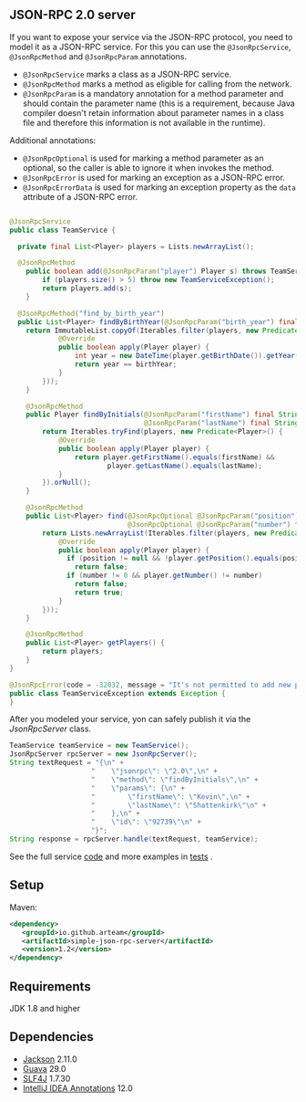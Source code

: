 ## JSON-RPC 2.0 server

If you want to expose your service via the JSON-RPC protocol, you need to model it as a JSON-RPC service. For this you
can use the `@JsonRpcService`, `@JsonRpcMethod` and `@JsonRpcParam` annotations.

* `@JsonRpcService` marks a class as a JSON-RPC service.
* `@JsonRpcMethod` marks a method as eligible for calling from the network.
* `@JsonRpcParam` is a mandatory annotation for a method parameter and should contain the parameter name (this is a
  requirement, because Java compiler doesn't retain information about parameter names in a class file and therefore this
  information is not available in the runtime).

Additional annotations:

* `@JsonRpcOptional` is used for marking a method parameter as an optional, so the caller is able to ignore it when
  invokes the method.
* `@JsonRpcError` is used for marking an exception as a JSON-RPC error.
* `@JsonRpcErrorData` is used for marking an exception property as the `data` attribute of a JSON-RPC error.

```java

@JsonRpcService
public class TeamService {

  private final List<Player> players = Lists.newArrayList();

  @JsonRpcMethod
    public boolean add(@JsonRpcParam("player") Player s) throws TeamServiceException {
        if (players.size() > 5) throw new TeamServiceException();
        return players.add(s);
    }

  @JsonRpcMethod("find_by_birth_year")
  public List<Player> findByBirthYear(@JsonRpcParam("birth_year") final int birthYear) {
    return ImmutableList.copyOf(Iterables.filter(players, new Predicate<Player>() {
            @Override
            public boolean apply(Player player) {
                int year = new DateTime(player.getBirthDate()).getYear();
                return year == birthYear;
            }
        }));
    }

    @JsonRpcMethod
    public Player findByInitials(@JsonRpcParam("firstName") final String firstName,
                                 @JsonRpcParam("lastName") final String lastName) {
        return Iterables.tryFind(players, new Predicate<Player>() {
            @Override
            public boolean apply(Player player) {
                return player.getFirstName().equals(firstName) &&
                        player.getLastName().equals(lastName);
            }
        }).orNull();
    }

    @JsonRpcMethod
    public List<Player> find(@JsonRpcOptional @JsonRpcParam("position") final Position position,
                             @JsonRpcOptional @JsonRpcParam("number") final int number) {
        return Lists.newArrayList(Iterables.filter(players, new Predicate<Player>() {
            @Override
            public boolean apply(Player player) {
              if (position != null && !player.getPosition().equals(position))
                return false;
              if (number != 0 && player.getNumber() != number)
                return false;
                return true;
            }
        }));
    }

    @JsonRpcMethod
    public List<Player> getPlayers() {
        return players;
    }
}

@JsonRpcError(code = -32032, message = "It's not permitted to add new players")
public class TeamServiceException extends Exception {
}
```

After you modeled your service, yon can safely publish it via the *JsonRpcServer* class.

```java
TeamService teamService = new TeamService();
JsonRpcServer rpcServer = new JsonRpcServer();
String textRequest = "{\n" +
                    "    \"jsonrpc\": \"2.0\",\n" +
                    "    \"method\": \"findByInitials\",\n" +
                    "    \"params\": {\n" +
                    "        \"firstName\": \"Kevin\",\n" +
                    "        \"lastName\": \"Shattenkirk\"\n" +
                    "    },\n" +
                    "    \"id\": \"92739\"\n" +
                    "}";
String response = rpcServer.handle(textRequest, teamService);
```

See the full
service [code](https://github.com/arteam/simple-json-rpc/blob/master/server/src/test/java/com/github/arteam/simplejsonrpc/server/simple/service/TeamService.java)
and more examples
in [tests](https://github.com/arteam/simple-json-rpc/blob/master/server/src/test/java/com/github/arteam/simplejsonrpc/server/simple)
.

## Setup

Maven:

```xml
<dependency>
   <groupId>io.github.arteam</groupId>
   <artifactId>simple-json-rpc-server</artifactId>
   <version>1.2</version>
</dependency>
```

## Requirements

JDK 1.8 and higher

## Dependencies

* [Jackson](https://github.com/FasterXML/jackson) 2.11.0
* [Guava](http://code.google.com/p/guava-libraries/) 29.0
* [SLF4J](http://www.slf4j.org/) 1.7.30
* [IntelliJ IDEA Annotations](http://mvnrepository.com/artifact/com.intellij/annotations/12.0) 12.0
